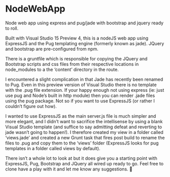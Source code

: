 ﻿# NodeWebApp
Node web app using express and pug/jade with bootstrap and jquery ready to roll.

Built with Visual Studio 15 Preview 4, this is a nodeJS web app using ExpressJS and the Pug templating engine (formerly known as jade). JQuery and bootstrap are pre-configured from npm.

There is a gruntfile which is responsible for copying the JQuery and Bootstrap scripts and css files from their respective locations in node_modules to a the ‘content’ directory in the route.

I encountered a slight complication in that Jade has recently been renamed to Pug. Even in this preview version of Visual Studio there is no template with the .pug file extension. If your happy enough not using express (ie: just use pug and Node’s built in http module) then you can render .jade files using the pug package. Not so if you want to use ExpressJS (or rather I couldn’t figure out how).

I wanted to use ExpressJS as the main server.js file is much simpler and more elegant, and I didn’t want to sacrifice the intellisense by using a blank Visual Studio template (and suffice to say admitting defeat and reverting to jade wasn’t going to happen!). I therefore created my view in a folder called ‘views.jade’ and created a new Grunt task that fires post build to rename the files to .pug and copy them to the ‘views’ folder (ExpressJS looks for pug templates in a folder called views by default).

There isn’t a whole lot to look at but it does give you a starting point with ExpressJS, Pug, Bootstrap and JQuery all wired up ready to go. Feel free to clone have a play with it and let me know any suggestions. 🙂
